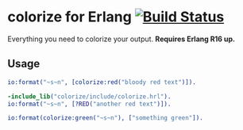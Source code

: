 # colorize for Erlang [![Build Status][travis_ci_image]][travis_ci]

Everything you need to colorize your output.
**Requires Erlang R16 up.**

## Usage

``` erlang
io:format("~s~n", [colorize:red("bloody red text")]).
```

``` erlang
-include_lib("colorize/include/colorize.hrl").
io:format("~s~n", [?RED("another red text")]).
```

``` erlang
io:format(colorize:green("~s~n"), ["something green"]).
```

[travis_ci]:
https://travis-ci.org/rpt/colorize
[travis_ci_image]:
https://travis-ci.org/rpt/colorize.png
